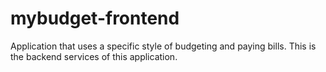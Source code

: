 # mybudget-frontend
Application that uses a specific style of budgeting and paying bills. This is the backend services of this application.
